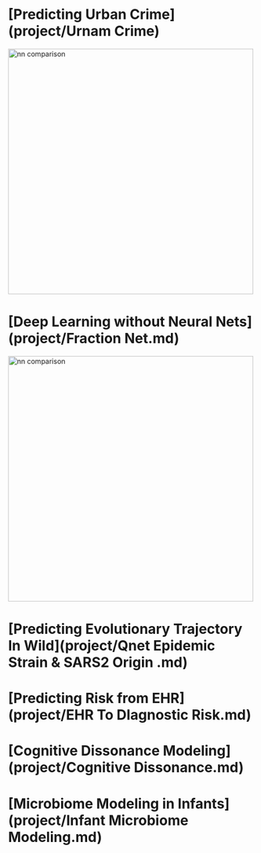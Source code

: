 # [Predicting Urban Crime](project/Urnam Crime)

<img alt='nn comparison' src="http://34.66.189.202:4567/uploads/download.png" width="500px">

# [Deep Learning without Neural Nets](project/Fraction Net.md)
<img alt='nn comparison' src="http://34.66.189.202:4567/uploads/structcomp.png" width="500px">

# [Predicting Evolutionary Trajectory In Wild](project/Qnet Epidemic Strain & SARS2 Origin .md)

# [Predicting Risk from EHR](project/EHR To DIagnostic Risk.md)

# [Cognitive Dissonance Modeling](project/Cognitive Dissonance.md)

# [Microbiome Modeling in Infants](project/Infant Microbiome Modeling.md)


